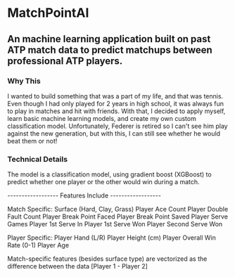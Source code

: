 # MatchPointAI

## An machine learning application built on past ATP match data to predict matchups between professional ATP players.

### Why This
I wanted to build something that was a part of my life, and that was tennis. Even though I had only played for 2 years in high school,
it was always fun to play in matches and hit with friends. With that, I decided to apply myself, learn basic machine learning models,
and create my own custom classification model. Unfortunately, Federer is retired so I can't see him play against the new generation, but
with this, I can still see whether he would beat them or not!

### Technical Details
The model is a classification model, using gradient boost (XGBoost) to predict whether one player or the other would win during a match.

------------------ Features Include ------------------

Match Specific:
Surface (Hard, Clay, Grass)
Player Ace Count
Player Double Fault Count
Player Break Point Faced
Player Break Point Saved
Player Serve Games
Player 1st Serve In
Player 1st Serve Won
Player Second Serve Won

Player Specific:
Player Hand (L/R)
Player Height (cm)
Player Overall Win Rate (0-1)
Player Age

Match-specific features (besides surface type) are vectorized as the difference between the data [Player 1 - Player 2]

